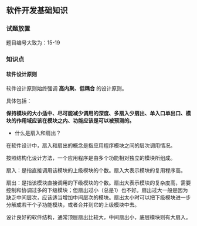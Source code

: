 ## 软件开发基础知识

### 试题放置
题目编号大致为：15-19

### 知识点
#### 软件设计原则
软件设计原则始终强调 **高内聚、低耦合** 的设计原则。

具体包括：

**保持模块的大小适中、尽可能减少调用的深度、多扇入少扇出、单入口单出口、模块的作用域应该在模块之内、功能应该是可以被预测的。**

- 什么是扇入和扇出？

在软件设计中，扇入和扇出的概念是指应用程序模块之间的层次调用情况。

按照结构化设计方法，一个应用程序是由多个功能相对独立的模块所组成。

扇入：是指直接调用该模块的上级模块的个数。扇入大表示模块的复用程序高。

扇出：是指该模块直接调用的下级模块的个数。扇出大表示模块的复杂度高，需要控制和协调过多的下级模块；但扇出过小（总是1）也不好。扇出过大一般是因为缺乏中间层次，应该适当增加中间层次的模块。扇出太小时可以把下级模块进一步分解成若干个子功能模块，或者合并到它的上级模块中去。

设计良好的软件结构，通常顶层扇出比较大，中间扇出小，底层模块则有大扇入。


